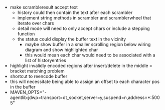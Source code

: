 * make scrambleresult accept text
    * history could then contain the text after each scrambler
    * implement string methods in scrambler and scramblerwheel that iterate over chars
    * detail mode will need to only accept chars or include a stepping function
    * the status could display the buffer text in the vicinity
        * maybe show buffer in a smaller scrolling region below wiring diagram and show highlighted char
        * this would mean each char would need to be associated with a list of historyentries
* highlight invalidly encoded regions after insert/delete in the middle = bracket matching problem
* shortcut to reencode buffer
* this will necessitate being able to assign an offset to each character pos in the buffer
* MAVEN_OPTS="-agentlib:jdwp=transport=dt_socket,server=y,suspend=n,address=*:5005"